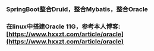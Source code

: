 ### SpringBoot整合Druid，整合Mybatis，整合Oracle

### 在linux中搭建Oracle 11G，参考本人博客:[https://www.hxxzt.com/article/oracle](https://www.hxxzt.com/article/oracle)
